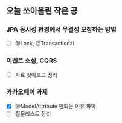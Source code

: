 ## 오늘 쏘아올린 작은 공

### JPA 동시성 환경에서 무결성 보장하는 방법
- [ ] @Lock, @Transactional

### 이벤트 소싱, CQRS
- [ ] 자료 찾아보고 정리

### 카카오페이 과제
- [X] @ModelAttribute 안되는 이유 파악
- [ ] 질문리스트 정리
